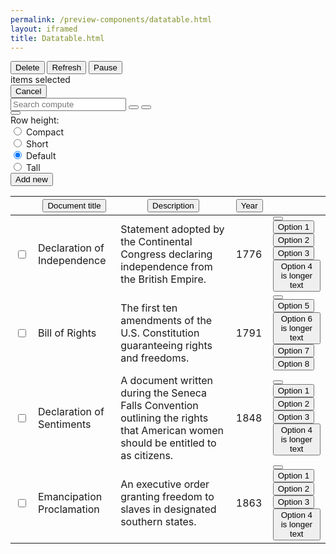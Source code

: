 ```yaml
--- 
permalink: /preview-components/datatable.html
layout: iframed 
title: Datatable.html
---
```

<div class="table-container">
    <section class="dt-menu">
        <div class="selected-rows-menu">
            <button class="menu-selection-button" type="button">
                <span>Delete</span>
                <i class="mdi mdi-delete"></i>
            </button>
            <button class="menu-selection-button" type="button">
                <span>Refresh</span>
                <i class="mdi mdi-refresh"></i>
            </button>
            <button class="menu-selection-button" type="button">
                <span>Pause</span>
                <i class="mdi mdi-pause-circle"></i>
            </button>
            <div class="dt-selected-items-counter">
                <span class="dt-selected-items-counter-value"></span>
                <span> items selected</span>
            </div>
            <button class="cancel">
                <span>Cancel</span>
            </button>
        </div>
        <div class="default-menu">
            <div class="search-svg">
                <i class="mdi mdi-magnify"></i>
            </div>
            <input type="text" class="search" placeholder="Search compute">
            <button class="menu-button">
                <i class="mdi mdi-download"></i>
            </button>
            <button class="menu-button">
                <i class="mdi mdi-pencil"></i>
            </button>
            <div class="overflow-menu">
                <button class="overflow-menu-btn menu-button" margin-top="15px">
                    <i class="mdi mdi-settings"></i>
                </button>
                <div class="overflow-menu-options position-left settings">
                    <span>Row height:</span>
                    <div class="radiobutton">
                        <input type="radio" name="size" id="compact">
                        <span>Compact</span>
                    </div>
                    <div class="radiobutton">
                        <input type="radio" name="size" id="short">
                        <span>Short</span>
                    </div>
                    <div class="radiobutton">
                        <input type="radio" name="size" id="default" checked="checked">
                        <span>Default</span>
                    </div>
                    <div class="radiobutton">
                        <input type="radio" name="size" id="tall">
                        <span>Tall</span>
                    </div>
                </div>
            </div>
            <button class="primary-button">
                <span>Add new </span>
                <i class="mdi mdi-plus-circle"></i>
            </button>
        </div>
    </section>
    <table class="dk-table bordered">
        <thead>
            <tr>
                <th></th>
                <th>
                    <button class="table-sort-button">
                        <span>Document title</span>
                        <i class="mdi mdi-menu-down"></i>
                    </button>
                </th>
                <th>
                    <button class="table-sort-button">
                        <span>Description</span>
                        <i class="mdi mdi-menu-down"></i>
                    </button>
                </th>
                <th>
                    <button class="table-sort-button">
                        <span>Year</span>
                        <i class="mdi mdi-menu-down"></i>
                    </button>
                </th>
                <th></th>
            </tr>
        </thead>
        <tbody>
            <tr>
                <td>
                    <input type="checkbox" class="row-selection-checkbox">
                </td>
                <td scope="row">Declaration of Independence</td>
                <td>Statement adopted by the Continental Congress declaring independence
                    from the British Empire.</td>
                <td>1776</td>
                <td>
                    <div class="overflow-menu">
                        <button class="overflow-menu-btn">
                            <i class="mdi mdi-dots-horizontal"></i>
                        </button>
                        <div class="overflow-menu-options position-left">
                            <button>Option 1</button>
                            <button>Option 2</button>
                            <button>Option 3</button>
                            <button>Option 4 is longer text</button>
                        </div>
                    </div>
                </td>
            </tr>
            <tr>
                <td>
                    <input type="checkbox" class="row-selection-checkbox">
                </td>
                <td>Bill of Rights</td>
                <td>The first ten amendments of the U.S. Constitution guaranteeing
                    rights and freedoms.</td>
                <td>1791</td>
                <td>
                    <div class="overflow-menu">
                        <button class="overflow-menu-btn">
                            <i class="mdi mdi-dots-horizontal"></i>
                        </button>
                        <div class="overflow-menu-options position-left">
                            <button>Option 5</button>
                            <button>Option 6 is longer text</button>
                            <button>Option 7</button>
                            <button>Option 8</button>
                        </div>
                    </div>
                </td>
            </tr>
            <tr>
                <td>
                    <input type="checkbox" class="row-selection-checkbox">
                </td>
                <td>Declaration of Sentiments</td>
                <td>A document written during the Seneca Falls Convention outlining
                    the rights that American women should be entitled to as
                    citizens.
                </td>
                <td>1848</td>
                <td>
                    <div class="overflow-menu">
                        <button class="overflow-menu-btn">
                            <i class="mdi mdi-dots-horizontal"></i>
                        </button>
                        <div class="overflow-menu-options position-left">
                            <button>Option 1</button>
                            <button>Option 2</button>
                            <button>Option 3</button>
                            <button>Option 4 is longer text</button>
                        </div>
                    </div>
                </td>
            </tr>
            <tr>
                <td>
                    <input type="checkbox" class="row-selection-checkbox">
                </td>
                <td>Emancipation Proclamation</td>
                <td>An executive order granting freedom to slaves in designated
                    southern states.</td>
                <td>1863</td>
                <td>
                    <div class="overflow-menu">
                        <button class="overflow-menu-btn">
                            <i class="mdi mdi-dots-horizontal"></i>
                        </button>
                        <div class="overflow-menu-options position-left">
                            <button>Option 1</button>
                            <button>Option 2</button>
                            <button>Option 3</button>
                            <button>Option 4 is longer text</button>
                        </div>
                    </div>
                </td>
            </tr>
        </tbody>
    </table>
</div>